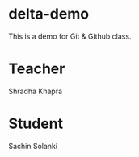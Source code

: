 # delta-demo
This is a demo for Git &amp; Github class.

# Teacher 
Shradha Khapra

# Student
Sachin Solanki